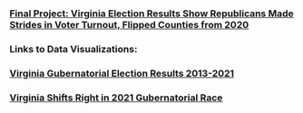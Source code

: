 ### [Final Project: Virginia Election Results Show Republicans Made Strides in Voter Turnout, Flipped Counties from 2020](https://github.com/cristobella/datavisualization-fall2021/blob/76d7243d5d7daac439223a8792dc40479df45818/Final%20Project.md) 

### Links to Data Visualizations:
### [Virginia Gubernatorial Election Results 2013-2021](https://datawrapper.dwcdn.net/iC7N8/1/)
### [Virginia Shifts Right in 2021 Gubernatorial Race](https://public.tableau.com/app/profile/cristobella.durrette/viz/VAShiftTowardRepublican/Dashboard2)
